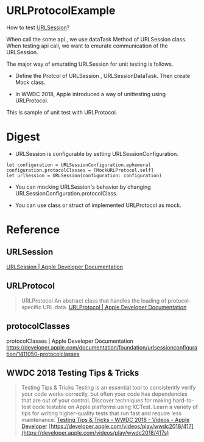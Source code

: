 # URLProtocolExample

How to test [URLSession](https://developer.apple.com/documentation/foundation/urlsession)?

When call the some api , we use dataTask Method of URLSession class.
When testing api call, we want to emurate communication of the URLSession.

The major way of emurating URLSession for unit testing is follows.

- Define the Protcol of  URLSession , URLSessionDataTask.
 Then create Mock class.

- In WWDC 2018, Apple introduced a way of unittesting using URLProtocol.


This is sample of unit test with URLProtocol.
 

# Digest

- URLSession is configurable by setting URLSessionConfiguration.

```
let configuration = URLSessionConfiguration.ephemeral
configuration.protocolClasses = [MockURLProtocol.self]
let urlSession = URLSession(configuration: configuration)
```


- You can mocking URLSession's behavior by changing URLSessionConfiguration.protocolClass.

- You can use class or struct of implemented URLProtocol as mock.


# Reference 

## URLSession

 [URLSession \| Apple Developer Documentation](https://developer.apple.com/documentation/foundation/urlsession)

##  URLProtocol

> URLProtocol An abstract class that handles the loading of protocol-specific URL data.
> [URLProtocol | Apple Developer Documentation](https://developer.apple.com/documentation/foundation/urlprotocol)


## protocolClasses
protocolClasses | Apple Developer Documentation https://developer.apple.com/documentation/foundation/urlsessionconfiguration/1411050-protocolclasses

## WWDC 2018 Testing Tips & Tricks

> Testing Tips & Tricks Testing is an essential tool to consistently verify your code works correctly, but often your code has dependencies that are out of your control\. Discover techniques for making hard\-to\-test code testable on Apple platforms using XCTest\. Learn a variety of tips for writing higher\-quality tests that run fast and require less maintenance\. 
> [Testing Tips & Tricks - WWDC 2018 - Videos - Apple Developer](https://developer.apple.com/videos/play/wwdc2018/417) 
> [https://developer.apple.com/videos/play/wwdc2018/417](https://developer.apple.com/videos/play/wwdc2018/417s) 


## 

